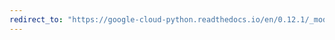 ```yaml
---
redirect_to: "https://google-cloud-python.readthedocs.io/en/0.12.1/_modules/gcloud/datastore/transaction.html"
---
```

